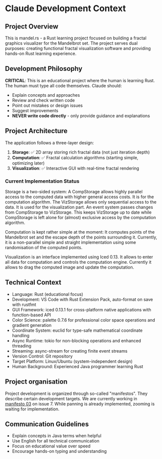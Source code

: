 # Claude Development Context

## Project Overview
This is mandel.rs - a Rust learning project focused on building a fractal graphics visualizer for the Mandelbrot set. The project serves dual purposes: creating functional fractal visualization software and providing hands-on Rust learning experience.

## Development Philosophy
**CRITICAL**: This is an educational project where the human is learning Rust. The human must type all code themselves. Claude should:
- Explain concepts and approaches
- Review and check written code
- Point out mistakes or design issues
- Suggest improvements
- **NEVER write code directly** - only provide guidance and explanations

## Project Architecture
The application follows a three-layer design:

1. **Storage**: ✅ 2D array storing rich fractal data (not just iteration depth)
2. **Computation**: ✅ Fractal calculation algorithms (starting simple, optimizing later)
3. **Visualization**: ✅ Interactive GUI with real-time fractal rendering

### Current Implementation Status
Storage is a two-sided system: A CompStorage allows highly parallel access to the computed data
with higher general access costs. It is for the computation algorithm. The VizStorage allows
only sequential access to the data. It is used for the visualization part. An event system
passes changes from CompStorage to VizStorage. This keeps VizStorage up to date while CompStorage
is left alone for (almost) exclusive access by the computation algorithm.

Computation is kept rather simple at the moment: It computes points of the Mandelbrot set and the escape depth
of the points surrounding it. Currently, it is a non-parallel simple and straight implementation
using some randomisation of the computed points.

Visualization is an interface implemented using Iced 0.13. It allows to enter all data for computation
and controls the computation engine. Currently it allows to drag the computed image and update the computation.

## Technical Context
- Language: Rust (educational focus)
- Development: VS Code with Rust Extension Pack, auto-format on save with rustfmt
- GUI Framework: iced 0.13.1 for cross-platform native applications with function-based API
- Color Science: palette 0.7.6 for professional color space operations and gradient generation
- Coordinate System: euclid for type-safe mathematical coordinate handling
- Async Runtime: tokio for non-blocking operations and enhanced threading
- Streaming: async-stream for creating finite event streams
- Version Control: Git repository
- Target Platform: Linux/Ubuntu (system-independent design)
- Human Background: Experienced Java programmer learning Rust

## Project organisation
Project development is organized through so-called "manifestos". They describe certain development
targets. We are currently working in [manifesto 03](manifestos/manifesto-03-cleanup-and-mvp.md) on issue 7.
While panning is already implemented, zooming is waiting for implementation.

## Communication Guidelines
- Explain concepts in Java terms when helpful
- Use English for all technical communication
- Focus on educational value over speed
- Encourage hands-on typing and understanding